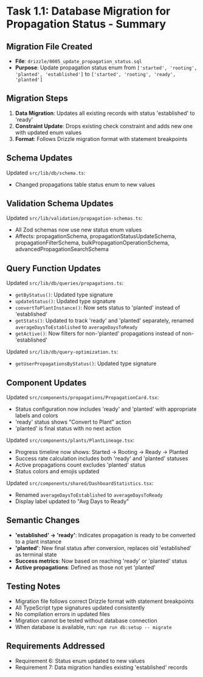 # Task 1.1: Database Migration for Propagation Status - Summary

## Migration File Created
- **File**: `drizzle/0005_update_propagation_status.sql`
- **Purpose**: Update propagation status enum from `['started', 'rooting', 'planted', 'established']` to `['started', 'rooting', 'ready', 'planted']`

## Migration Steps
1. **Data Migration**: Updates all existing records with status 'established' to 'ready'
2. **Constraint Update**: Drops existing check constraint and adds new one with updated enum values
3. **Format**: Follows Drizzle migration format with statement breakpoints

## Schema Updates
Updated `src/lib/db/schema.ts`:
- Changed propagations table status enum to new values

## Validation Schema Updates
Updated `src/lib/validation/propagation-schemas.ts`:
- All Zod schemas now use new status enum values
- Affects: propagationSchema, propagationStatusUpdateSchema, propagationFilterSchema, bulkPropagationOperationSchema, advancedPropagationSearchSchema

## Query Function Updates
Updated `src/lib/db/queries/propagations.ts`:
- `getByStatus()`: Updated type signature
- `updateStatus()`: Updated type signature
- `convertToPlantInstance()`: Now sets status to 'planted' instead of 'established'
- `getStats()`: Updated to track 'ready' and 'planted' separately, renamed `averageDaysToEstablished` to `averageDaysToReady`
- `getActive()`: Now filters for non-'planted' propagations instead of non-'established'

Updated `src/lib/db/query-optimization.ts`:
- `getUserPropagationsByStatus()`: Updated type signature

## Component Updates
Updated `src/components/propagations/PropagationCard.tsx`:
- Status configuration now includes 'ready' and 'planted' with appropriate labels and colors
- 'ready' status shows "Convert to Plant" action
- 'planted' is final status with no next action

Updated `src/components/plants/PlantLineage.tsx`:
- Progress timeline now shows: Started → Rooting → Ready → Planted
- Success rate calculation includes both 'ready' and 'planted' statuses
- Active propagations count excludes 'planted' status
- Status colors and emojis updated

Updated `src/components/shared/DashboardStatistics.tsx`:
- Renamed `averageDaysToEstablished` to `averageDaysToReady`
- Display label updated to "Avg Days to Ready"

## Semantic Changes
- **'established' → 'ready'**: Indicates propagation is ready to be converted to a plant instance
- **'planted'**: New final status after conversion, replaces old 'established' as terminal state
- **Success metrics**: Now based on reaching 'ready' or 'planted' status
- **Active propagations**: Defined as those not yet 'planted'

## Testing Notes
- Migration file follows correct Drizzle format with statement breakpoints
- All TypeScript type signatures updated consistently
- No compilation errors in updated files
- Migration cannot be tested without database connection
- When database is available, run: `npm run db:setup -- migrate`

## Requirements Addressed
- Requirement 6: Status enum updated to new values
- Requirement 7: Data migration handles existing 'established' records
